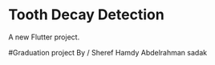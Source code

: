 # Tooth Decay Detection

A new Flutter project.

#Graduation project
By / 
Sheref Hamdy
Abdelrahman sadak

